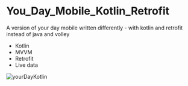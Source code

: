 # You_Day_Mobile_Kotlin_Retrofit
A version of your day mobile written differently - with kotlin and retrofit instead of java and volley

* Kotlin
* MVVM
* Retrofit
* Live data


![yourDayKotlin](https://user-images.githubusercontent.com/61236736/121958223-bc53d880-cd63-11eb-83da-4869afc1a192.gif)
